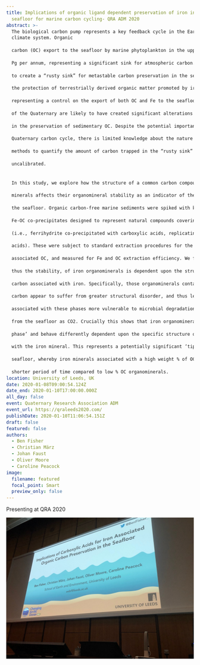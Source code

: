```yaml
---
title: Implications of organic ligand dependent preservation of iron in the
  seafloor for marine carbon cycling- QRA ADM 2020
abstract: >-
  The biological carbon pump represents a key feedback cycle in the Earth’s
  climate system. Organic

  carbon (OC) export to the seafloor by marine phytoplankton in the upper ocean accounts for ~0.2–0.4

  Pg per annum, representing a significant sink for atmospheric carbon. Coupling of OC and Fe is known

  to create a “rusty sink” for metastable carbon preservation in the seafloor, a process comparable to

  the protection of terrestrially derived organic matter promoted by iron in soils. With ice sheet extent

  representing a control on the export of both OC and Fe to the seafloor, the glacial-interglacial cycles

  of the Quaternary are likely to have created significant alterations in the OC and Fe fluxes; and thereby

  in the preservation of sedimentary OC. Despite the potential importance of the Fe-OC coupling in the

  Quaternary carbon cycle, there is limited knowledge about the nature of the Fe-OC coupling, and

  methods to quantify the amount of carbon trapped in the “rusty sink” are poorly constrained and

  uncalibrated.


  In this study, we explore how the structure of a common carbon compound associated with iron

  minerals affects their organomineral stability as an indicator of their ability to preserve carbon within

  the seafloor. Organic carbon-free marine sediments were spiked with known amounts of synthesized

  Fe-OC co-precipitates designed to represent natural compounds covering a range of Fe to OC affinities

  (i.e., ferrihydrite co-precipitated with carboxylic acids, replicating the end product of degraded amino

  acids). These were subject to standard extraction procedures for the iron mineral phases and

  associated OC, and measured for Fe and OC extraction efficiency. We find that the extractability, and

  thus the stability, of iron organominerals is dependent upon the structure and quantity of organic

  carbon associated with iron. Specifically, those organominerals containing a greater concentration of

  carbon appear to suffer from greater structural disorder, and thus less stability. This leaves the OC

  associated with these phases more vulnerable to microbial degradation and therefore liberation of OC

  from the seafloor as CO2. Crucially this shows that iron organominerals cannot be considered a ‘bulk

  phase’ and behave differently dependent upon the specific structure of organic molecules associated

  with the iron mineral. This represents a potentially significant ‘tipping point’ in carbon storage in the

  seafloor, whereby iron minerals associated with a high weight % of OC are likely to retain OC for a

  shorter period of time compared to low % OC organominerals.
location: University of Leeds, UK
date: 2020-01-08T09:00:54.124Z
date_end: 2020-01-10T17:00:00.000Z
all_day: false
event: Quaternary Research Association ADM
event_url: https://qraleeds2020.com/
publishDate: 2020-01-10T11:06:54.151Z
draft: false
featured: false
authors:
  - Ben Fisher
  - Christian März
  - Johan Faust
  - Oliver Moore
  - Caroline Peacock
image:
  filename: featured
  focal_point: Smart
  preview_only: false
---
```

Presenting at QRA 2020

![](anyconv.com__en1pkcdxuaa8dyd.jpg)

![]()

![]()